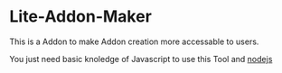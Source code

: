 # Lite-Addon-Maker
This is a Addon to make Addon creation more accessable to users.

You just need basic knoledge of Javascript to use this Tool and [nodejs](https://nodejs.org/)
